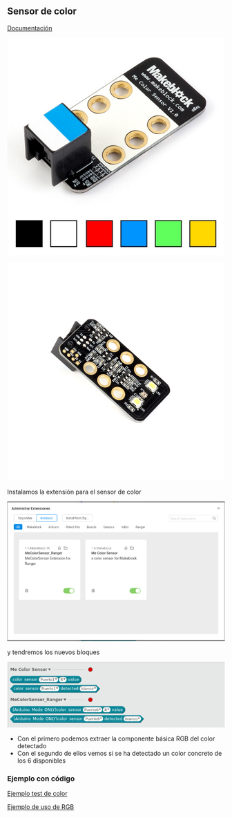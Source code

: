 ## Sensor de color



[Documentación](https://www.makeblock.es/productos/sensor_color/)

![Sensor color](../images/makeblock_EL_COLOR.jpg)

![Sensor color electronica](../images/sensor_color_arduino.jpg)

Instalamos la extensión para el sensor de color

![Extension sensor de color TCS34752](../images/extension_SensorColor.png)

y tendremos los nuevos bloques

![bloques sensor color](../images/BloquesSensorColor.png)

* Con el primero podemos extraer la componente básica RGB del color detectado  
* Con el segundo de ellos vemos si se ha detectado un color concreto de los 6 disponibles

### Ejemplo con código

[Ejemplo test de color](../Ejemplos/Codigo/MeColorSensorTestOrion/MeColorSensorTestOrion.ino)


[Ejemplo de uso de RGB](../Ejemplos/Codigo/RGBTest/RGBTest.ino)
